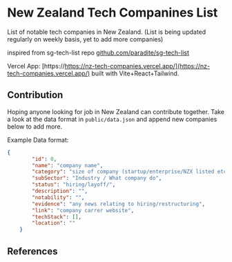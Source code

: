 # New Zealand Tech Companines List

List of notable tech companies in New Zealand. (List is being updated regularly on weekly basis, yet to add more companies)

inspired from sg-tech-list repo [github.com/paradite/sg-tech-list](https://github.com/paradite/sg-tech-list)

Vercel App: [https://https://nz-tech-companies.vercel.app/](https://nz-tech-companies.vercel.app/)
built with Vite+React+Tailwind.

## Contribution

Hoping anyone looking for job in New Zealand can contribute together.
Take a look at the data format in `public/data.json` and append new companies below to add more.

Example Data format:
```json
{
        "id": 0,
        "name": "company name",
        "category": "size of company (startup/enterprise/NZX listed etc)",
        "subSector": "Industry / What company do",
        "status": "hiring/layoff/",
        "description": "",
        "notability": "",
        "evidence": "any news relating to hiring/restructuring",
        "link": "company carrer website",
        "techStack": [],
        "location": ""
    }
```

## References
